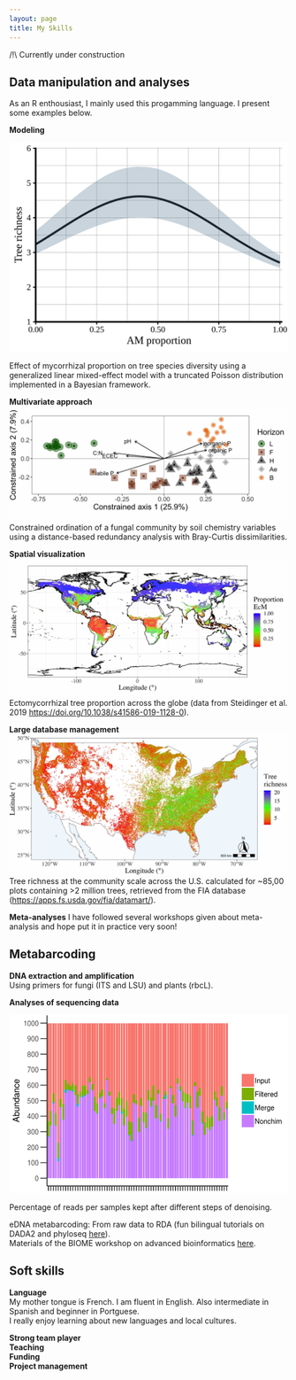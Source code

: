 ```yaml
---
layout: page
title: My Skills
---
```


/!\ Currently under construction

## Data manipulation and analyses

As an R enthousiast, I mainly used this progamming language. I present some examples below.

**Modeling**
<p align="center">
  <img width="600" src="/img/mod.q0.full.AM.png">
</p>
Effect of mycorrhizal proportion on tree species diversity using a generalized linear mixed-effect model with a truncated Poisson distribution implemented in a Bayesian framework.
<br>

**Multivariate approach**
![](/img/Fig4.jpg)Constrained ordination of a fungal community by soil chemistry variables using a distance-based redundancy analysis with Bray-Curtis dissimilarities.

**Spatial visualization**
![](/img/map_world_ecmprop.jpg)Ectomycorrhizal tree proportion across the globe (data from Steidinger et al. 2019 https://doi.org/10.1038/s41586-019-1128-0).

**Large database management**
![](/img/map_us_rich.jpg)Tree richness at the community scale across the U.S. calculated for ~85,00 plots containing >2 million trees, retrieved from the FIA database (https://apps.fs.usda.gov/fia/datamart/).

**Meta-analyses**
I have followed several workshops given about meta-analysis and hope put it in practice very soon!


## Metabarcoding

**DNA extraction and amplification**  
Using primers for fungi (ITS and LSU) and plants (rbcL).

**Analyses of sequencing data**
<p align="center">
  <img width="600" src="/img/index.png">
</p>
Percentage of reads per samples kept after different steps of denoising.

eDNA metabarcoding: From raw data to RDA (fun bilingual tutorials on DADA2 and phyloseq [here](https://alexiscarter.github.io/metab/)).  
Materials of the BIOME workshop on advanced bioinformatics [here](https://github.com/alexiscarter/BIOME).

## Soft skills  
**Language**  
My mother tongue is French. I am fluent in English. Also intermediate in Spanish and beginner in Portguese.  
I really enjoy learning about new languages and local cultures.

**Strong team player**  
**Teaching**  
**Funding**  
**Project management**

<!---
meta-analyses
Writing of scholarships, and research funds
Teaching (different level, training)
Laboratory skills
Managing, coordination
Supervision of mentees
Phylogenetic
Experimental design
fieldwork
-->
